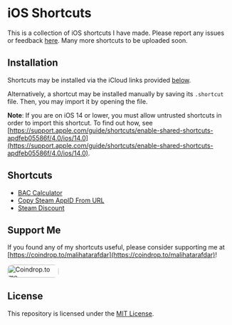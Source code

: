 # iOS Shortcuts

This is a collection of iOS shortcuts I have made. Please report any issues or feedback [here](https://github.com/MalihaTarafdar/ios-shortcuts/issues). Many more shortcuts to be uploaded soon. 

## Installation
Shortcuts may be installed via the iCloud links provided [below](#shortcuts). 

Alternatively, a shortcut may be installed manually by saving its `.shortcut` file. Then, you may import it by opening the file. 

**Note**: If you are on iOS 14 or lower, you must allow untrusted shortcuts in order to import this shortcut. To find out how, see [https://support.apple.com/guide/shortcuts/enable-shared-shortcuts-apdfeb05586f/4.0/ios/14.0](https://support.apple.com/guide/shortcuts/enable-shared-shortcuts-apdfeb05586f/4.0/ios/14.0). 

## Shortcuts
- [BAC Calculator](https://www.icloud.com/shortcuts/34ecbd152db04e3d80c5a0b148e6cf23)
- [Copy Steam AppID From URL](https://www.icloud.com/shortcuts/f0453329059547d0b531ca0d2cc0709d)
- [Steam Discount](https://www.icloud.com/shortcuts/4950398c8a4f4a618aa0f255c0a2a3ff)

## Support Me
If you found any of my shortcuts useful, please consider supporting me at [https://coindrop.to/malihatarafdar](https://coindrop.to/malihatarafdar)!

<a href="https://coindrop.to/malihatarafdar" target="_blank"><img src="https://coindrop.to/embed-button.png" style="border-radius: 10px; height: 28.5px !important;width: 114.5px !important;" alt="Coindrop.to me"></img></a>

## License
This repository is licensed under the [MIT License](LICENSE). 
